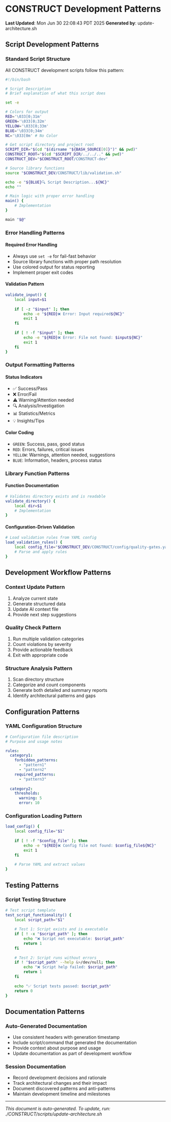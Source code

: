 # CONSTRUCT Development Patterns

**Last Updated**: Mon Jun 30 22:08:43 PDT 2025
**Generated by**: update-architecture.sh

## Script Development Patterns

### Standard Script Structure

All CONSTRUCT development scripts follow this pattern:

```bash
#!/bin/bash

# Script Description
# Brief explanation of what this script does

set -e

# Colors for output
RED='\033[0;31m'
GREEN='\033[0;32m'
YELLOW='\033[0;33m'
BLUE='\033[0;34m'
NC='\033[0m' # No Color

# Get script directory and project root
SCRIPT_DIR="$(cd "$(dirname "${BASH_SOURCE[0]}")" && pwd)"
CONSTRUCT_ROOT="$(cd "$SCRIPT_DIR/../../.." && pwd)"
CONSTRUCT_DEV="$CONSTRUCT_ROOT/CONSTRUCT-dev"

# Source library functions
source "$CONSTRUCT_DEV/CONSTRUCT/lib/validation.sh"

echo -e "${BLUE}🔍 Script Description...${NC}"
echo ""

# Main logic with proper error handling
main() {
    # Implementation
}

main "$@"
```

### Error Handling Patterns

#### Required Error Handling
- Always use `set -e` for fail-fast behavior
- Source library functions with proper path resolution
- Use colored output for status reporting
- Implement proper exit codes

#### Validation Pattern
```bash
validate_input() {
    local input=$1
    
    if [ -z "$input" ]; then
        echo -e "${RED}❌ Error: Input required${NC}"
        exit 1
    fi
    
    if [ ! -f "$input" ]; then
        echo -e "${RED}❌ Error: File not found: $input${NC}"
        exit 1
    fi
}
```

### Output Formatting Patterns

#### Status Indicators
- ✅ Success/Pass
- ❌ Error/Fail  
- ⚠️ Warning/Attention needed
- 🔍 Analysis/Investigation
- 📊 Statistics/Metrics
- 💡 Insights/Tips

#### Color Coding
- `GREEN`: Success, pass, good status
- `RED`: Errors, failures, critical issues
- `YELLOW`: Warnings, attention needed, suggestions
- `BLUE`: Information, headers, process status

### Library Function Patterns

#### Function Documentation
```bash
# Validates directory exists and is readable
validate_directory() {
    local dir=$1
    # Implementation
}
```

#### Configuration-Driven Validation
```bash
# Load validation rules from YAML config
load_validation_rules() {
    local config_file="$CONSTRUCT_DEV/CONSTRUCT/config/quality-gates.yaml"
    # Parse and apply rules
}
```

## Development Workflow Patterns

### Context Update Pattern
1. Analyze current state
2. Generate structured data
3. Update AI context file
4. Provide next step suggestions

### Quality Check Pattern
1. Run multiple validation categories
2. Count violations by severity
3. Provide actionable feedback
4. Exit with appropriate code

### Structure Analysis Pattern
1. Scan directory structure
2. Categorize and count components
3. Generate both detailed and summary reports
4. Identify architectural patterns and gaps

## Configuration Patterns

### YAML Configuration Structure
```yaml
# Configuration file description
# Purpose and usage notes

rules:
  category1:
    forbidden_patterns:
      - "pattern1"
      - "pattern2"
    required_patterns:
      - "pattern3"
      
  category2:
    thresholds:
      warning: 5
      error: 10
```

### Configuration Loading Pattern
```bash
load_config() {
    local config_file="$1"
    
    if [ ! -f "$config_file" ]; then
        echo -e "${RED}❌ Config file not found: $config_file${NC}"
        exit 1
    fi
    
    # Parse YAML and extract values
}
```

## Testing Patterns

### Script Testing Structure
```bash
# Test script template
test_script_functionality() {
    local script_path="$1"
    
    # Test 1: Script exists and is executable
    if [ ! -x "$script_path" ]; then
        echo "❌ Script not executable: $script_path"
        return 1
    fi
    
    # Test 2: Script runs without errors
    if ! "$script_path" --help &>/dev/null; then
        echo "❌ Script help failed: $script_path"
        return 1
    fi
    
    echo "✅ Script tests passed: $script_path"
    return 0
}
```

## Documentation Patterns

### Auto-Generated Documentation
- Use consistent headers with generation timestamp
- Include script/command that generated the documentation
- Provide context about purpose and usage
- Update documentation as part of development workflow

### Session Documentation
- Record development decisions and rationale
- Track architectural changes and their impact
- Document discovered patterns and anti-patterns
- Maintain development timeline and milestones

---

*This document is auto-generated. To update, run: ./CONSTRUCT/scripts/update-architecture.sh*
